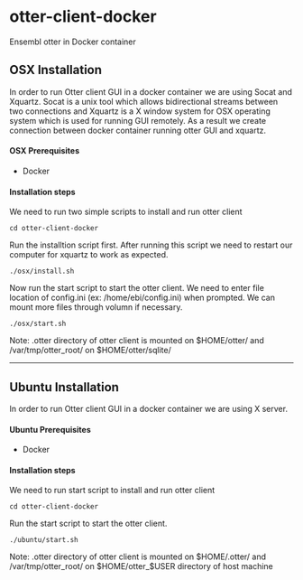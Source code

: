 # otter-client-docker

Ensembl otter in Docker container

## OSX Installation

In order to run Otter client GUI in a docker container we are using Socat and Xquartz. Socat is a unix tool which allows bidirectional streams between two connections and Xquartz is a X window system for OSX operating system which is used for running GUI remotely. As a result we create connection between docker container running otter GUI and xquartz.

#### OSX Prerequisites

* Docker

#### Installation steps

We need to run two simple scripts to install and run otter client

```
cd otter-client-docker
```

Run the installtion script first. After running this script we need to restart our computer for xquartz to work as expected.
```
./osx/install.sh
```

Now run the start script to start the otter client. We need to enter file location of config.ini (ex: /home/ebi/config.ini) when prompted. We can mount more files through volumn if necessary.
```
./osx/start.sh
```

Note: .otter directory of otter client is mounted on $HOME/otter/ and /var/tmp/otter_root/ on $HOME/otter/sqlite/

---

## Ubuntu Installation

In order to run Otter client GUI in a docker container we are using X server.

#### Ubuntu Prerequisites

* Docker

#### Installation steps

We need to run start script to install and run otter client

```
cd otter-client-docker
```

Run the start script to start the otter client. 
```
./ubuntu/start.sh
```

Note: .otter directory of otter client is mounted on $HOME/.otter/ and /var/tmp/otter_root/ on $HOME/otter_$USER directory of host machine
